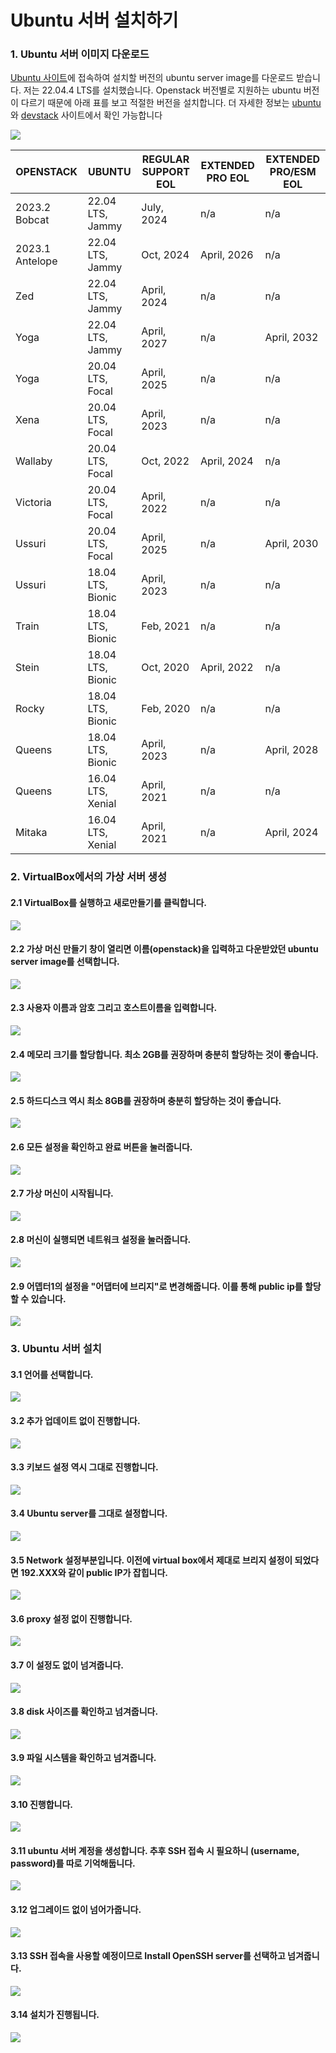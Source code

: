 # Ubuntu 서버 설치하기

### 1. Ubuntu 서버 이미지 다운로드

[Ubuntu 사이트](https://releases.ubuntu.com/jammy/)에 접속하여 설치할 버전의 ubuntu server image를 다운로드 받습니다.
저는 22.04.4 LTS를 설치했습니다. Openstack 버전별로 지원하는 ubuntu 버전이 다르기 때문에 아래 표를 보고 적절한 버전을 설치합니다. 더 자세한 정보는 [ubuntu](!https://ubuntu.com/openstack/docs/supported-versions)와 [devstack](!https://opendev.org/openstack/devstack) 사이트에서 확인 가능합니다


![](/install/ubuntu/img/1.png)

| OPENSTACK        | UBUNTU             | REGULAR SUPPORT EOL | EXTENDED PRO EOL | EXTENDED PRO/ESM EOL |
|------------------|--------------------|---------------------|------------------|----------------------|
| 2023.2 Bobcat    | 22.04 LTS, Jammy   | July, 2024          | n/a              | n/a                  |
| 2023.1 Antelope  | 22.04 LTS, Jammy   | Oct, 2024           | April, 2026      | n/a                  |
| Zed              | 22.04 LTS, Jammy   | April, 2024         | n/a              | n/a                  |
| Yoga             | 22.04 LTS, Jammy   | April, 2027         | n/a              | April, 2032          |
| Yoga             | 20.04 LTS, Focal   | April, 2025         | n/a              | n/a                  |
| Xena             | 20.04 LTS, Focal   | April, 2023         | n/a              | n/a                  |
| Wallaby          | 20.04 LTS, Focal   | Oct, 2022           | April, 2024      | n/a                  |
| Victoria         | 20.04 LTS, Focal   | April, 2022         | n/a              | n/a                  |
| Ussuri           | 20.04 LTS, Focal   | April, 2025         | n/a              | April, 2030          |
| Ussuri           | 18.04 LTS, Bionic  | April, 2023         | n/a              | n/a                  |
| Train            | 18.04 LTS, Bionic  | Feb, 2021           | n/a              | n/a                  |
| Stein            | 18.04 LTS, Bionic  | Oct, 2020           | April, 2022      | n/a                  |
| Rocky            | 18.04 LTS, Bionic  | Feb, 2020           | n/a              | n/a                  |
| Queens           | 18.04 LTS, Bionic  | April, 2023         | n/a              | April, 2028          |
| Queens           | 16.04 LTS, Xenial  | April, 2021         | n/a              | n/a                  |
| Mitaka           | 16.04 LTS, Xenial  | April, 2021         | n/a              | April, 2024          |


### 2. VirtualBox에서의 가상 서버 생성
#### 2.1 VirtualBox를 실행하고 새로만들기를 클릭합니다.
![](/install/ubuntu/img/2.png)
#### 2.2 가상 머신 만들기 창이 열리면 이름(openstack)을 입력하고 다운받았던 ubuntu server image를 선택합니다.
![](/install/ubuntu/img/3.png)
#### 2.3 사용자 이름과 암호 그리고 호스트이름을 입력합니다.
![](/install/ubuntu/img/4.png)
#### 2.4 메모리 크기를 할당합니다. 최소 2GB를 권장하며 충분히 할당하는 것이 좋습니다.
![](/install/ubuntu/img/5.png)
#### 2.5 하드디스크 역시 최소 8GB를 권장하며 충분히 할당하는 것이 좋습니다. 
![](/install/ubuntu/img/6.png)
#### 2.6 모든 설정을 확인하고 완료 버튼을 눌러줍니다.
![](/install/ubuntu/img/7.png)
#### 2.7 가상 머신이 시작됩니다.
![](/install/ubuntu/img/8.png)
#### 2.8 머신이 실행되면 네트워크 설정을 눌러줍니다.
![](/install/ubuntu/img/9.png)
#### 2.9 어뎁터1의 설정을 "어댑터에 브리지"로 변경해줍니다. 이를 통해 public ip를 할당할 수 있습니다.
![](/install/ubuntu/img/10.png)

### 3. Ubuntu 서버 설치

#### 3.1 언어를 선택합니다.
![](/install/ubuntu/img/11.png)
#### 3.2 추가 업데이트 없이 진행합니다.

![](/install/ubuntu/img/12.png)
#### 3.3 키보드 설정 역시 그대로 진행합니다.
![](/install/ubuntu/img/13.png)
#### 3.4 Ubuntu server를 그대로 설정합니다.
![](/install/ubuntu/img/14.png)
#### 3.5 Network 설정부분입니다. 이전에 virtual box에서 제대로 브리지 설정이 되었다면 192.XXX와 같이 public IP가 잡힙니다.
![](/install/ubuntu/img/15.png)
#### 3.6 proxy 설정 없이 진행합니다. 
![](/install/ubuntu/img/16.png)
#### 3.7 이 설정도 없이 넘겨줍니다. 
![](/install/ubuntu/img/17.png)
#### 3.8 disk 사이즈를 확인하고 넘겨줍니다. 
![](/install/ubuntu/img/18.png)
#### 3.9 파일 시스템을 확인하고 넘겨줍니다. 
![](/install/ubuntu/img/19.png)
#### 3.10 진행합니다. 
![](/install/ubuntu/img/20.png)
#### 3.11 ubuntu 서버 계정을 생성합니다. 추후 SSH 접속 시 필요하니 (username, password)를 따로 기억해둡니다. 
![](/install/ubuntu/img/21.png)
#### 3.12 업그레이드 없이 넘어가줍니다. 
![](/install/ubuntu/img/22.png)
#### 3.13 SSH 접속을 사용할 예정이므로 Install OpenSSH server를 선택하고 넘겨줍니다.
![](/install/ubuntu/img/23.png)
#### 3.14 설치가 진행됩니다. 
![](/install/ubuntu/img/24.png)


